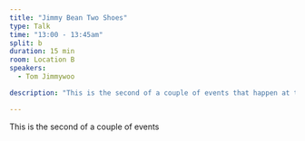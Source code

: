```yaml
---
title: "Jimmy Bean Two Shoes"
type: Talk
time: "13:00 - 13:45am"
split: b
duration: 15 min
room: Location B
speakers:
  - Tom Jimmywoo

description: "This is the second of a couple of events that happen at the same time"

---
```


This is the second of a couple of events
